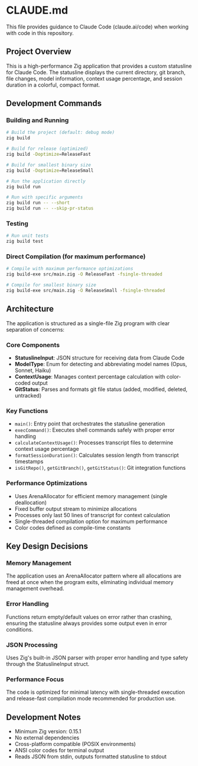# CLAUDE.md

This file provides guidance to Claude Code (claude.ai/code) when working with code in this repository.

## Project Overview

This is a high-performance Zig application that provides a custom statusline for Claude Code. The statusline displays the current directory, git branch, file changes, model information, context usage percentage, and session duration in a colorful, compact format.

## Development Commands

### Building and Running

```bash
# Build the project (default: debug mode)
zig build

# Build for release (optimized)
zig build -Doptimize=ReleaseFast

# Build for smallest binary size
zig build -Doptimize=ReleaseSmall

# Run the application directly
zig build run

# Run with specific arguments
zig build run -- --short
zig build run -- --skip-pr-status
```

### Testing

```bash
# Run unit tests
zig build test
```

### Direct Compilation (for maximum performance)

```bash
# Compile with maximum performance optimizations
zig build-exe src/main.zig -O ReleaseFast -fsingle-threaded

# Compile for smallest binary size
zig build-exe src/main.zig -O ReleaseSmall -fsingle-threaded
```

## Architecture

The application is structured as a single-file Zig program with clear separation of concerns:

### Core Components

- **StatuslineInput**: JSON structure for receiving data from Claude Code
- **ModelType**: Enum for detecting and abbreviating model names (Opus, Sonnet, Haiku)
- **ContextUsage**: Manages context percentage calculation with color-coded output
- **GitStatus**: Parses and formats git file status (added, modified, deleted, untracked)

### Key Functions

- `main()`: Entry point that orchestrates the statusline generation
- `execCommand()`: Executes shell commands safely with proper error handling
- `calculateContextUsage()`: Processes transcript files to determine context usage percentage
- `formatSessionDuration()`: Calculates session length from transcript timestamps
- `isGitRepo()`, `getGitBranch()`, `getGitStatus()`: Git integration functions

### Performance Optimizations

- Uses ArenaAllocator for efficient memory management (single deallocation)
- Fixed buffer output stream to minimize allocations
- Processes only last 50 lines of transcript for context calculation
- Single-threaded compilation option for maximum performance
- Color codes defined as compile-time constants

## Key Design Decisions

### Memory Management
The application uses an ArenaAllocator pattern where all allocations are freed at once when the program exits, eliminating individual memory management overhead.

### Error Handling
Functions return empty/default values on error rather than crashing, ensuring the statusline always provides some output even in error conditions.

### JSON Processing
Uses Zig's built-in JSON parser with proper error handling and type safety through the StatuslineInput struct.

### Performance Focus
The code is optimized for minimal latency with single-threaded execution and release-fast compilation mode recommended for production use.

## Development Notes

- Minimum Zig version: 0.15.1
- No external dependencies
- Cross-platform compatible (POSIX environments)
- ANSI color codes for terminal output
- Reads JSON from stdin, outputs formatted statusline to stdout